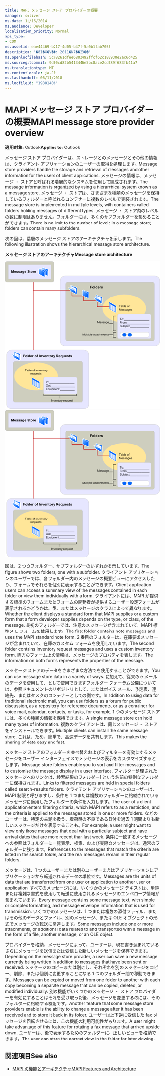 ```yaml
---
title: MAPI メッセージ ストア プロバイダーの概要
manager: soliver
ms.date: 11/16/2014
ms.audience: Developer
localization_priority: Normal
api_type:
- COM
ms.assetid: eae44469-b217-4d05-b47f-5a0b1fab7056
description: '�ŏI�X�V��: 2011�N7��23��'
ms.openlocfilehash: 5cc8261dfee6803492ffcf62c182930e2ac6d425
ms.sourcegitcommit: 9d60cd82b5413446e5bc8ace2cd689f683fb41a7
ms.translationtype: MT
ms.contentlocale: ja-JP
ms.lasthandoff: 06/11/2018
ms.locfileid: "19801406"
---
```

# <a name="mapi-message-store-provider-overview"></a><span data-ttu-id="ab00c-103">MAPI メッセージ ストア プロバイダーの概要</span><span class="sxs-lookup"><span data-stu-id="ab00c-103">MAPI message store provider overview</span></span>
  
<span data-ttu-id="ab00c-104">**適用対象**: Outlook</span><span class="sxs-lookup"><span data-stu-id="ab00c-104">**Applies to**: Outlook</span></span> 
  
<span data-ttu-id="ab00c-105">メッセージ ストア プロバイダーは、ストレージとのメッセージとその他の情報は、クライアント アプリケーションのユーザーの取得を処理します。</span><span class="sxs-lookup"><span data-stu-id="ab00c-105">Message store providers handle the storage and retrieval of messages and other information for the users of client applications.</span></span> <span data-ttu-id="ab00c-106">メッセージの情報は、メッセージ ・ ストアと呼ばれる階層的なシステムを使用して編成されます。</span><span class="sxs-lookup"><span data-stu-id="ab00c-106">The message information is organized by using a hierarchical system known as a message store.</span></span> <span data-ttu-id="ab00c-107">メッセージ ・ ストアは、さまざまな種類のメッセージを保持しているフォルダーと呼ばれるコンテナーに複数のレベルで実装されます。</span><span class="sxs-lookup"><span data-stu-id="ab00c-107">The message store is implemented in multiple levels, with containers called folders holding messages of different types.</span></span> <span data-ttu-id="ab00c-108">メッセージ ・ ストア内のレベルの数に制限はありません。フォルダーには、多くのサブフォルダーを含めることができます。</span><span class="sxs-lookup"><span data-stu-id="ab00c-108">There is no limit to the number of levels in a message store; folders can contain many subfolders.</span></span> 
  
<span data-ttu-id="ab00c-109">次の図は、階層のメッセージ ストアのアーキテクチャを示します。</span><span class="sxs-lookup"><span data-stu-id="ab00c-109">The following illustration shows the hierarchical message store architecture.</span></span>
  
<span data-ttu-id="ab00c-110">**メッセージ ストアのアーキテクチャ**</span><span class="sxs-lookup"><span data-stu-id="ab00c-110">**Message store architecture**</span></span>
  
<span data-ttu-id="ab00c-111">![メッセージ ストアのアーキテクチャ](media/amapi_03.gif "メッセージ ストアのアーキテクチャ")</span><span class="sxs-lookup"><span data-stu-id="ab00c-111">![Message store architecture](media/amapi_03.gif "Message store architecture")</span></span>
  
<span data-ttu-id="ab00c-112">図は、2 つのフォルダー、サブフォルダーのいずれかを示しています。</span><span class="sxs-lookup"><span data-stu-id="ab00c-112">The figure shows two folders, one with a subfolder.</span></span> <span data-ttu-id="ab00c-113">クライアント アプリケーションのユーザーでは、各フォルダー内のメッセージの概要ビューにアクセスしたり、フォームでそれらを個別に表示することができます。</span><span class="sxs-lookup"><span data-stu-id="ab00c-113">Client application users can access a summary view of the messages contained in each folder or view them individually with a form.</span></span> <span data-ttu-id="ab00c-114">クライアントには、MAPI が提供する標準のフォームまたはフォームの開発者が提供するユーザー設定フォームが表示されるかどうかは、型、またはメッセージのクラスによって異なります。</span><span class="sxs-lookup"><span data-stu-id="ab00c-114">Whether the client displays a standard form that MAPI supplies or a custom form that a form developer supplies depends on the type, or class, of the message.</span></span> <span data-ttu-id="ab00c-115">最初のフォルダーでは、注意のメッセージが含まれていて、MAPI 標準メモ フォームを使用します。</span><span class="sxs-lookup"><span data-stu-id="ab00c-115">The first folder contains note messages and uses the MAPI standard note form.</span></span> <span data-ttu-id="ab00c-116">2 番目のフォルダーは、在庫要求メッセージが含まれていて、在庫のカスタム フォームを使用しています。</span><span class="sxs-lookup"><span data-stu-id="ab00c-116">The second folder contains inventory request messages and uses a custom inventory form.</span></span> <span data-ttu-id="ab00c-117">両方のフォーム上の情報は、メッセージのプロパティを表します。</span><span class="sxs-lookup"><span data-stu-id="ab00c-117">The information on both forms represents the properties of the message.</span></span>
  
<span data-ttu-id="ab00c-118">メッセージ ストアのデータをさまざまな方法でを使用することができます。</span><span class="sxs-lookup"><span data-stu-id="ab00c-118">You can use message store data in a variety of ways.</span></span> <span data-ttu-id="ab00c-119">に加えて、従来の e メールのデータを使用して、として使用できますフォルダー フォーラム公開については、参照ドキュメントのリポジトリとして、またはボイス メール、予定表、連絡先、またはタスクのコンテナーとしての例です。</span><span class="sxs-lookup"><span data-stu-id="ab00c-119">In addition to using data for traditional electronic mail, you can use folders as a forum for public discussion, as a repository for reference documents, or as a container for voice mail, calendar, contacts, or tasks, for example.</span></span> <span data-ttu-id="ab00c-120">1 つのメッセージ ストアには、多くの種類の情報を保持できます。</span><span class="sxs-lookup"><span data-stu-id="ab00c-120">A single message store can hold many types of information.</span></span> <span data-ttu-id="ab00c-121">複数のクライアントは、同じメッセージ ・ ストアをインストールできます。</span><span class="sxs-lookup"><span data-stu-id="ab00c-121">Multiple clients can install the same message store.</span></span> <span data-ttu-id="ab00c-122">これは、ため、簡単で、高速データを共有します。</span><span class="sxs-lookup"><span data-stu-id="ab00c-122">This makes the sharing of data easy and fast.</span></span> 
  
<span data-ttu-id="ab00c-123">メッセージ ストアのフォルダーを並べ替えおよびフィルターを有効にするメッセージをユーザー インターフェイスでメッセージの表示をカスタマイズするとします。</span><span class="sxs-lookup"><span data-stu-id="ab00c-123">Message store folders enable you to sort and filter messages and to customize the message display in a user interface.</span></span> <span data-ttu-id="ab00c-124">フィルター処理されたメッセージへのリンクは、検索結果のフォルダー] という名前の特別なフォルダーに保持されます。</span><span class="sxs-lookup"><span data-stu-id="ab00c-124">Links to filtered messages are held in special folders called search-results folders.</span></span> <span data-ttu-id="ab00c-125">クライアント アプリケーションのユーザーは、MAPI 制限と呼びますし、条件を 1 つまたは複数のフォルダーに格納されているメッセージに適用したフィルターの条件を入力します。</span><span class="sxs-lookup"><span data-stu-id="ab00c-125">The user of a client application enters filtering criteria, which MAPI refers to as a restriction, and the criteria is applied to the messages stored in one or more folders.</span></span> <span data-ttu-id="ab00c-126">などのユーザーは、特定の主題を扱う、着荷時の不良である日付を過去 1 週間よりも新しいメッセージだけを表示することも。</span><span class="sxs-lookup"><span data-stu-id="ab00c-126">For example, a user might want to view only those messages that deal with a particular subject and have arrival dates that are more recent than last week.</span></span> <span data-ttu-id="ab00c-127">条件に一致するメッセージへの参照はフォルダーに一覧表示、検索、および実際のメッセージは、通常のフォルダーに残ります。</span><span class="sxs-lookup"><span data-stu-id="ab00c-127">References to the messages that match the criteria are listed in the search folder, and the real messages remain in their regular folders.</span></span>
  
<span data-ttu-id="ab00c-128">メッセージは、1 つのユーザーまたは別のユーザーまたはアプリケーションにアプリケーションから転送されるデータの単位です。</span><span class="sxs-lookup"><span data-stu-id="ab00c-128">Messages are the units of data that are transferred from one user or application to another user or application.</span></span> <span data-ttu-id="ab00c-129">すべてのメッセージには、いくつかのメッセージ テキストは、単純または複雑な書式を使用して転送に使用されるメッセージのエンベロープ情報が含まれています。</span><span class="sxs-lookup"><span data-stu-id="ab00c-129">Every message contains some message text, with simple or complex formatting, and message envelope information that is used for transmission.</span></span> <span data-ttu-id="ab00c-130">いくつかのメッセージは、1 つまたは複数の添付ファイル、またはその他のデータとファイル、別のメッセージ、または OLE オブジェクトの形式でメッセージの転送に関連します。</span><span class="sxs-lookup"><span data-stu-id="ab00c-130">Some messages include one or more attachments, or additional data related to and transported with a message in the form of a file, another message, or an OLE object.</span></span> 
  
<span data-ttu-id="ab00c-131">プロバイダーを格納、メッセージによって、ユーザーは、現在書き込まれているさらにメッセージを送信または受信した新しいメッセージを保存できます。</span><span class="sxs-lookup"><span data-stu-id="ab00c-131">Depending on the message store provider, a user can save a new message currently being written in addition to messages that have been sent or received.</span></span> <span data-ttu-id="ab00c-132">メッセージのコピーまたは別にし、それぞれを別のメッセージをコピー、削除、または個別に変更することになる 1 つのフォルダー間で移動できます。</span><span class="sxs-lookup"><span data-stu-id="ab00c-132">Messages can be copied or moved from one folder to another with each copy becoming a separate message that can be copied, deleted, or modified individually.</span></span> <span data-ttu-id="ab00c-133">別の機能がいくつかのメッセージ ・ ストア プロバイダーを有効にすることはそれを受け取った後、メッセージを変更するのには、そのフォルダーに格納する機能です。</span><span class="sxs-lookup"><span data-stu-id="ab00c-133">Another feature that some message store providers enable is the ability to change a message after it has been received and to store it back in its folder.</span></span> <span data-ttu-id="ab00c-134">ユーザーは上下逆に受信した fax メッセージを回転させるには、この機能の利用可能性があります。</span><span class="sxs-lookup"><span data-stu-id="ab00c-134">A user might take advantage of this feature for rotating a fax message that arrived upside down.</span></span> <span data-ttu-id="ab00c-135">ユーザーは、後で表示するためのフォルダーに、正しいビューを格納できます。</span><span class="sxs-lookup"><span data-stu-id="ab00c-135">The user can store the correct view in the folder for later viewing.</span></span> 
  
## <a name="see-also"></a><span data-ttu-id="ab00c-136">関連項目</span><span class="sxs-lookup"><span data-stu-id="ab00c-136">See also</span></span>

- [<span data-ttu-id="ab00c-137">MAPI の機能とアーキテクチャ</span><span class="sxs-lookup"><span data-stu-id="ab00c-137">MAPI Features and Architecture</span></span>](mapi-features-and-architecture.md)

